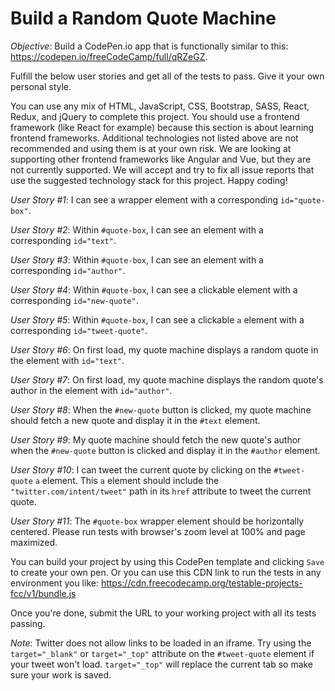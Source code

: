 # Build a Random Quote Machine

_Objective_: Build a CodePen.io app that is functionally similar to this: <https://codepen.io/freeCodeCamp/full/qRZeGZ>.

Fulfill the below user stories and get all of the tests to pass. Give it your own personal style.

You can use any mix of HTML, JavaScript, CSS, Bootstrap, SASS, React, Redux, and jQuery to complete this project. You should use a frontend framework (like React for example) because this section is about learning frontend frameworks. Additional technologies not listed above are not recommended and using them is at your own risk. We are looking at supporting other frontend frameworks like Angular and Vue, but they are not currently supported. We will accept and try to fix all issue reports that use the suggested technology stack for this project. Happy coding!

_User Story #1_: I can see a wrapper element with a corresponding `id="quote-box"`.

_User Story #2_: Within `#quote-box`, I can see an element with a corresponding `id="text"`.

_User Story #3_: Within `#quote-box`, I can see an element with a corresponding `id="author"`.

_User Story #4_: Within `#quote-box`, I can see a clickable element with a corresponding `id="new-quote"`.

_User Story #5_: Within `#quote-box`, I can see a clickable `a` element with a corresponding `id="tweet-quote"`.

_User Story #6_: On first load, my quote machine displays a random quote in the element with `id="text"`.

_User Story #7_: On first load, my quote machine displays the random quote's author in the element with `id="author"`.

_User Story #8_: When the `#new-quote` button is clicked, my quote machine should fetch a new quote and display it in the `#text` element.

_User Story #9_: My quote machine should fetch the new quote's author when the `#new-quote` button is clicked and display it in the `#author` element.

_User Story #10_: I can tweet the current quote by clicking on the `#tweet-quote` `a` element. This `a` element should include the `"twitter.com/intent/tweet"` path in its `href` attribute to tweet the current quote.

_User Story #11_: The `#quote-box` wrapper element should be horizontally centered. Please run tests with browser's zoom level at 100% and page maximized.

You can build your project by using this CodePen template and clicking `Save` to create your own pen. Or you can use this CDN link to run the tests in any environment you like: <https://cdn.freecodecamp.org/testable-projects-fcc/v1/bundle.js>

Once you're done, submit the URL to your working project with all its tests passing.

_Note_: Twitter does not allow links to be loaded in an iframe. Try using the `target="_blank"` or `target="_top"` attribute on the `#tweet-quote` element if your tweet won't load. `target="_top"` will replace the current tab so make sure your work is saved.
